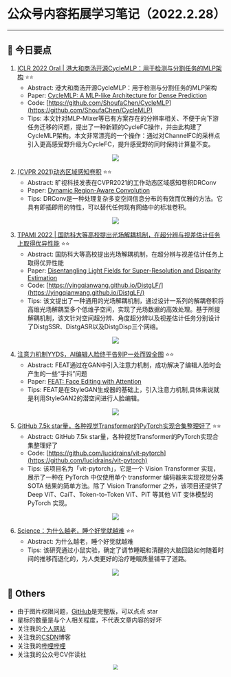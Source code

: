 # 公众号内容拓展学习笔记（2022.2.28）

------



## :paperclip:  今日要点

1. [ICLR 2022 Oral | 港大和商汤开源CycleMLP：用于检测与分割任务的MLP架构](https://mp.weixin.qq.com/s/82krdn9-3qgbL4B7Z8pOKg)         :star::star:
   - Abstract: 港大和商汤开源CycleMLP：用于检测与分割任务的MLP架构
   - Paper: [CycleMLP: A MLP-like Architecture for Dense Prediction](https://arxiv.org/abs/2107.10224)
   - Code: [https://github.com/ShoufaChen/CycleMLP](https://github.com/ShoufaChen/CycleMLP)
   - Tips:  本文针对MLP-Mixer等已有方案存在的分辨率相关、不便于向下游任务迁移的问题，提出了一种新颖的CycleFC操作，并由此构建了CycleMLP架构。本文非常漂亮的一个操作：通过对ChannelFC的采样点引入更高感受野升级为CycleFC，提升感受野的同时保持计算量不变。

<div align=center><img src="https://mmbiz.qpic.cn/sz_mmbiz_jpg/gYUsOT36vfrPMhYaaNts86Ccg08Q7t1W8kw6CT17ZB5ljsMcehX22I23ybFn8jpOibn6ib4Uf8GaSIc4SHJJrHBA/640?wx_fmt=jpeg&wxfrom=5&wx_lazy=1&wx_co=1" style='zoom:100%'>
</div>



2. [(CVPR 2021)动态区域感知卷积](https://mp.weixin.qq.com/s/_8rzSn6419tjn6xSfs9k4A)       :star::star:
   - Abstract: 旷视科技发表在CVPR2021的工作动态区域感知卷积DRConv
   - Paper: [Dynamic Region-Aware Convolution](https://arxiv.org/pdf/2003.12243.pdf)
   - Tips: DRConv是一种处理复杂多变空间信息分布的有效而优雅的方法。它具有即插即用的特性，可以替代任何现有网络中的标准卷积。

<div align=center><img src="https://mmbiz.qpic.cn/mmbiz_png/xT3a9RE17lTNbWibbMoQJFNOEENJGicle2dGrbeqQiaOUPaUfiaL8xae4hS9ppo1l2cqR60UPUHmZyynVVtxtrQ2Fg/640?wx_fmt=png&wxfrom=5&wx_lazy=1&wx_co=1" style='zoom:100%'>
</div>


3. [TPAMI 2022 | 国防科大等高校提出光场解耦机制，在超分辨与视差估计任务上取得优异性能](https://mp.weixin.qq.com/s/AeunZC4EBb5rdkYZkYtV9Q)       :star::star:
   - Abstract: 国防科大等高校提出光场解耦机制，在超分辨与视差估计任务上取得优异性能
   - Paper: [Disentangling Light Fields for Super-Resolution and Disparity Estimation](https://arxiv.org/pdf/2202.10603.pdf)
   - Code: [https://yingqianwang.github.io/DistgLF/](https://yingqianwang.github.io/DistgLF/)
   - Tips: 该文提出了一种通用的光场解耦机制，通过设计一系列的解耦卷积将高维光场解耦至多个低维子空间，实现了光场数据的高效处理。基于所提解耦机制，该文针对空间超分辨、角度超分辨以及视差估计任务分别设计了DistgSSR、DistgASR以及DistgDisp三个网络。
<div align=center><img src="https://mmbiz.qpic.cn/mmbiz_png/BJbRvwibeSTu5ssMNv622MZFGHiahS5wlgt02HfAudlOZN4pZiac0UC97mQmOkJF6LnLE95eNKVZSdtcCtRZ5iaKlw/640?wx_fmt=png&wxfrom=5&wx_lazy=1&wx_co=1" style='zoom:100%'>
</div>


4. [注意力机制YYDS，AI编辑人脸终于告别P一处而毁全图](https://mp.weixin.qq.com/s/ViVJ4W1jJLaPmJ0n_KR1bQ)       :star::star:
   - Abstract: FEAT通过在GAN中引入注意力机制，成功解决了编辑人脸时会产生的一些“手抖”问题
   - Paper: [FEAT: Face Editing with Attention](https://arxiv.org/abs/2202.02713)
   - Tips: FEAT是在StyleGAN生成器的基础上，引入注意力机制,具体来说就是利用StyleGAN2的潜空间进行人脸编辑。

<div align=center><img src="https://mmbiz.qpic.cn/mmbiz_jpg/Z8w2ExrFgDzC9w2FDqA9tfOm7XiaZ15ibSxXSyphhRjgT9C2V2aJOT5uPlr0r55IuQUWOEKacdDBeQklCJZstEMw/640?wx_fmt=jpeg&wxfrom=5&wx_lazy=1&wx_co=1" style='zoom:100%'>
</div>


5. [GitHub 7.5k star量，各种视觉Transformer的PyTorch实现合集整理好了](https://mp.weixin.qq.com/s/SruewApFEo6ekH039idsNA)       :star::star:
   - Abstract: GitHub 7.5k star量，各种视觉Transformer的PyTorch实现合集整理好了
   - Code: [https://github.com/lucidrains/vit-pytorch](https://github.com/lucidrains/vit-pytorch)
   - Tips: 该项目名为「vit-pytorch」，它是一个 Vision Transformer 实现，展示了一种在 PyTorch 中仅使用单个 transformer 编码器来实现视觉分类 SOTA 结果的简单方法。除了 Vision Transformer 之外，该项目还提供了 Deep ViT、CaiT、Token-to-Token ViT、PiT 等其他 ViT 变体模型的 PyTorch 实现。

<div align=center><img src="https://mmbiz.qpic.cn/mmbiz_gif/KmXPKA19gWicr7bCQicQzg3uKibL9p92bbJBFEwWibxNpbApKI7RK3icocHGicLgSqygUqVnFNFsIhk5PRUZtHd3vOMA/640?wx_fmt=gif&wxfrom=5&wx_lazy=1" style='zoom:100%'>
</div>


6. [Science：为什么越老，睡个好觉就越难](https://mp.weixin.qq.com/s/bJwqkHEcTCsksSDYGM3euQ)       :star::star:
   - Abstract: 为什么越老，睡个好觉就越难
   - Tips: 该研究通过小鼠实验，确定了调节睡眠和清醒的大脑回路如何随着时间的推移而退化的，为人类更好的治疗睡眠质量铺平了道路。

<div align=center><img src="https://mmbiz.qpic.cn/mmbiz_png/f1HH88jZicVuM3kosx55dnvwcYvhCiaicBNgv0IPcKkeTq77NDHJOuJc721KacrdTL63Arfex3OhhZHWkBTXfwb6g/640?wx_fmt=png&wxfrom=5&wx_lazy=1&wx_co=1" style='zoom:100%'>
</div>




## :paperclip:  Others

- 由于图片权限问题，[GitHub](https://github.com/xiaoxuebajie/dairly_learning)是完整版，可以点点 star
- 星标的数量是与个人相关程度，不代表文章内容的好坏
- 关注我的[个人网站](http://www.cvbds.cn/)
- 关注我的[CSDN](https://blog.csdn.net/xiaoxuebajie)博客
- 关注我的[哔哩哔哩](https://space.bilibili.com/424394389)
- 关注我的公众号CV伴读社

<div align=center><img src="https://img-blog.csdnimg.cn/202005031406335.jpg" style='zoom:80%'>
</div>